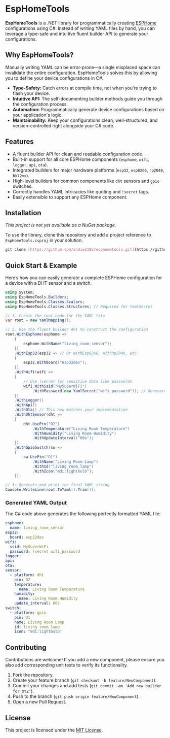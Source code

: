 # EspHomeTools

**EspHomeTools** is a .NET library for programmatically creating [ESPHome](https://esphome.io/) configurations using C#. Instead of writing YAML files by hand, you can leverage a type-safe and intuitive fluent builder API to generate your configurations.

## Why EspHomeTools?

Manually writing YAML can be error-prone—a single misplaced space can invalidate the entire configuration. EspHomeTools solves this by allowing you to define your device configurations in C#.

* **Type-Safety:** Catch errors at compile time, not when you're trying to flash your device.
* **Intuitive API:** The self-documenting builder methods guide you through the configuration process.
* **Automation:** Programmatically generate device configurations based on your application's logic.
* **Maintainability:** Keep your configurations clean, well-structured, and version-controlled right alongside your C# code.

## Features

* A fluent builder API for clean and readable configuration code.
* Built-in support for all core ESPHome components (`esphome`, `wifi`, `logger`, `api`, `ota`).
* Integrated builders for major hardware platforms (`esp32`, `esp8266`, `rp2040`, `bk72xx`).
* High-level builders for common components like `dht` sensors and `gpio` switches.
* Correctly handles YAML intricacies like quoting and `!secret` tags.
* Easily extensible to support any ESPHome component.

## Installation

*This project is not yet available as a NuGet package.*

To use the library, clone this repository and add a project reference to `EspHomeTools.csproj` in your solution.

```bash
git clone [https://github.com/andie2302/esphometools.git](https://github.com/andie2302/esphometools.git)
```

## Quick Start & Example

Here’s how you can easily generate a complete ESPHome configuration for a device with a DHT sensor and a switch.

```csharp
using System;
using EspHomeTools.Builders;
using EspHomeTools.Classes.Scalars;
using EspHomeTools.Classes.Structures; // Required for YamlSecret

// 1. Create the root node for the YAML file
var root = new YamlMapping();

// 2. Use the fluent builder API to construct the configuration
root.WithEsphome(esphome =>
    {
        esphome.WithName("living_room_sensor");
    })
    .WithEsp32(esp32 => // Or WithEsp8266, WithRp2040, etc.
    {
        esp32.WithBoard("esp32dev");
    })
    .WithWifi(wifi =>
    {
        // Use !secret for sensitive data like passwords
        wifi.WithSsid("MySuperWiFi")
            .WithPassword(new YamlSecret("wifi_password")); // Generates: !secret wifi_password
    })
    .WithLogger()
    .WithApi()
    .WithOta() // This now matches your implementation
    .WithDhtSensor(dht =>
    {
        dht.UsePin("D2")
            .WithTemperature("Living Room Temperature")
            .WithHumidity("Living Room Humidity")
            .WithUpdateInterval("60s");
    })
    .WithGpioSwitch(sw =>
    {
        sw.UsePin("D1")
            .WithName("Living Room Lamp")
            .WithId("living_room_lamp")
            .WithIcon("mdi:lightbulb");
    });

// 3. Generate and print the final YAML string
Console.WriteLine(root.ToYaml().Trim());
```

### Generated YAML Output

The C# code above generates the following perfectly formatted YAML file:

```yaml
esphome:
  name: living_room_sensor
esp32:
  board: esp32dev
wifi:
  ssid: MySuperWiFi
  password: !secret wifi_password
logger:
api:
ota:
sensor:
  - platform: dht
    pin: D2
    temperature:
      name: Living Room Temperature
    humidity:
      name: Living Room Humidity
    update_interval: 60s
switch:
  - platform: gpio
    pin: D1
    name: Living Room Lamp
    id: living_room_lamp
    icon: "mdi:lightbulb"
```

## Contributing

Contributions are welcome! If you add a new component, please ensure you also add corresponding unit tests to verify its functionality.

1.  Fork the repository.
2.  Create your feature branch (`git checkout -b feature/NewComponent`).
3.  Commit your changes and add tests (`git commit -am 'Add new builder for XYZ'`).
4.  Push to the branch (`git push origin feature/NewComponent`).
5.  Open a new Pull Request.

## License

This project is licensed under the [MIT License](LICENSE).
